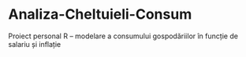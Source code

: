 # Analiza-Cheltuieli-Consum
Proiect personal R – modelare a consumului gospodăriilor în funcție de salariu și inflație
